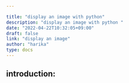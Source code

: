 ```yaml
---

title: "display an image with python"
description: "display an image with python "
date: "2022-04-22T10:32:05+09:00"
draft: false
link: "display an image"
author: "harika"
type: docs
---
```


## introduction:
